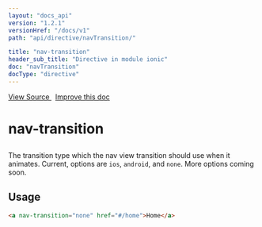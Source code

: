 ```yaml
---
layout: "docs_api"
version: "1.2.1"
versionHref: "/docs/v1"
path: "api/directive/navTransition/"

title: "nav-transition"
header_sub_title: "Directive in module ionic"
doc: "navTransition"
docType: "directive"
---
```


<div class="improve-docs">
<a href='http://github.com/driftyco/ionic/tree/1.x/js/angular/directive/navTransition.js#L1'>
View Source
</a>
&nbsp;
<a href='http://github.com/driftyco/ionic/edit/1.x/js/angular/directive/navTransition.js#L1'>
Improve this doc
</a>
</div>




<h1 class="api-title">

nav-transition



</h1>





The transition type which the nav view transition should use when it animates.
Current, options are `ios`, `android`, and `none`. More options coming soon.









<h2 id="usage">Usage</h2>

```html
<a nav-transition="none" href="#/home">Home</a>
```









